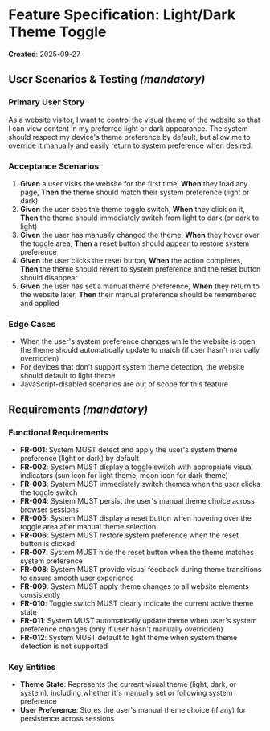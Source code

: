 # Feature Specification: Light/Dark Theme Toggle

**Created**: 2025-09-27

## User Scenarios & Testing _(mandatory)_

### Primary User Story

As a website visitor, I want to control the visual theme of the website so that I can view content in my preferred light or dark appearance. The system should respect my device's theme preference by default, but allow me to override it manually and easily return to system preference when desired.

### Acceptance Scenarios

1. **Given** a user visits the website for the first time, **When** they load any page, **Then** the theme should match their system preference (light or dark)
2. **Given** the user sees the theme toggle switch, **When** they click on it, **Then** the theme should immediately switch from light to dark (or dark to light)
3. **Given** the user has manually changed the theme, **When** they hover over the toggle area, **Then** a reset button should appear to restore system preference
4. **Given** the user clicks the reset button, **When** the action completes, **Then** the theme should revert to system preference and the reset button should disappear
5. **Given** the user has set a manual theme preference, **When** they return to the website later, **Then** their manual preference should be remembered and applied

### Edge Cases

- When the user's system preference changes while the website is open, the theme should automatically update to match (if user hasn't manually overridden)
- For devices that don't support system theme detection, the website should default to light theme
- JavaScript-disabled scenarios are out of scope for this feature

## Requirements _(mandatory)_

### Functional Requirements

- **FR-001**: System MUST detect and apply the user's system theme preference (light or dark) by default
- **FR-002**: System MUST display a toggle switch with appropriate visual indicators (sun icon for light theme, moon icon for dark theme)
- **FR-003**: System MUST immediately switch themes when the user clicks the toggle switch
- **FR-004**: System MUST persist the user's manual theme choice across browser sessions
- **FR-005**: System MUST display a reset button when hovering over the toggle area after manual theme selection
- **FR-006**: System MUST restore system preference when the reset button is clicked
- **FR-007**: System MUST hide the reset button when the theme matches system preference
- **FR-008**: System MUST provide visual feedback during theme transitions to ensure smooth user experience
- **FR-009**: System MUST apply theme changes to all website elements consistently
- **FR-010**: Toggle switch MUST clearly indicate the current active theme state
- **FR-011**: System MUST automatically update theme when user's system preference changes (only if user hasn't manually overridden)
- **FR-012**: System MUST default to light theme when system theme detection is not supported

### Key Entities

- **Theme State**: Represents the current visual theme (light, dark, or system), including whether it's manually set or following system preference
- **User Preference**: Stores the user's manual theme choice (if any) for persistence across sessions
